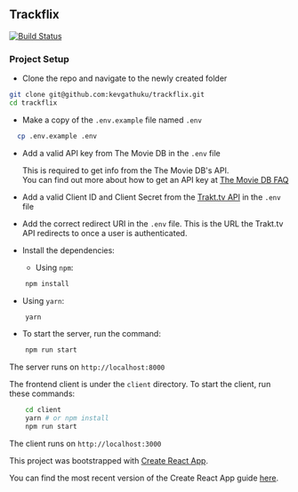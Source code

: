 ## Trackflix

[![Build Status](https://travis-ci.org/kevgathuku/trackflix.svg?branch=master)](https://travis-ci.org/kevgathuku/trackflix)

### Project Setup

- Clone the repo  and navigate to the newly created folder

```bash
git clone git@github.com:kevgathuku/trackflix.git
cd trackflix
```

- Make a copy of the `.env.example` file named `.env`

```bash
  cp .env.example .env
```

- Add a valid API key from The Movie DB in the `.env` file

  This is required to get info from the The Movie DB's API.   
  You can find out more about how to get an API key at [The Movie DB FAQ](https://www.themoviedb.org/faq/api)

- Add a valid Client ID and Client Secret from the [Trakt.tv API](https://trakt.docs.apiary.io/#introduction/create-an-app) in the `.env` file

- Add the correct redirect URI in the `.env` file. This is the URL the Trakt.tv API redirects to once a user is authenticated.

- Install the dependencies:
  - Using `npm`:
```bash
    npm install
```
  - Using `yarn`:
```bash
    yarn
```

- To start the server, run the command:

```bash
    npm run start
```
  The server runs on `http://localhost:8000`

The frontend client is under the `client` directory.
To start the client, run these commands:
```bash
    cd client
    yarn # or npm install
    npm run start
```
  The client runs on `http://localhost:3000`

This project was bootstrapped with [Create React App](https://github.com/facebookincubator/create-react-app).

You can find the most recent version of the Create React App guide [here](https://github.com/facebookincubator/create-react-app/blob/master/packages/react-scripts/template/README.md).
